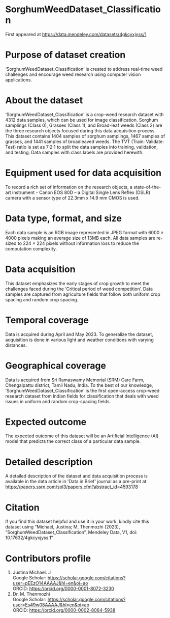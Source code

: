 # SorghumWeedDataset_Classification
First appeared at https://data.mendeley.com/datasets/4gkcyxjyss/1

# Purpose of dataset creation
‘SorghumWeedDataset_Classification’ is created to address real-time weed challenges and encourage weed research using computer vision applications.

# About the dataset
‘SorghumWeedDataset_Classification’ is a crop-weed research dataset with 4312 data samples, which can be used for image classification. Sorghum samplings (Class 0), Grasses (Class 1), and Broad-leaf weeds (Class 2) are the three research objects focused during this data acquisition process. This dataset contains 1404 samples of sorghum samplings, 1467 samples of grasses, and 1441 samples of broadleaved weeds. The TVT (Train: Validate: Test) ratio is set as 7:2:1 to split the data samples into training, validation, and testing. Data samples with class labels are provided herewith.

# Equipment used for data acquisition
To record a rich set of information on the research objects, a state-of-the-art instrument - Canon EOS 80D – a Digital Single Lens Reflex (DSLR) camera with a sensor type of 22.3mm x 14.9 mm CMOS is used.

# Data type, format, and size
Each data sample is an RGB image represented in JPEG format with 6000 × 4000 pixels making an average size of 13MB each. All data samples are re-sized to 224 × 224 pixels without information loss to reduce the computation complexity. 

# Data acquisition
This dataset emphasizes the early stages of crop growth to meet the challenges faced during the ‘Critical period of weed competition’. Data samples are captured from agriculture fields that follow both uniform crop spacing and random crop spacing. 

# Temporal coverage
Data is acquired during April and May 2023. To generalize the dataset, acquisition is done in various light and weather conditions with varying distances.

# Geographical coverage
Data is acquired from Sri Ramaswamy Memorial (SRM) Care Farm, Chengalpattu district, Tamil Nadu, India. To the best of our knowledge, ‘SorghumWeedDataset_Classification’ is the first open-access crop-weed research dataset from Indian fields for classification that deals with weed issues in uniform and random crop-spacing fields.

# Expected outcome
The expected outcome of this dataset will be an Artificial Intelligence (AI) model that predicts the correct class of a particular data sample.

# Detailed description
A detailed description of the dataset and data acquisition process is available in the data article in 'Data in Brief' journal as a pre-print at https://papers.ssrn.com/sol3/papers.cfm?abstract_id=4593178  

# Citation 
If you find this dataset helpful and use it in your work, kindly cite this dataset using “Michael, Justina; M, Thenmozhi (2023), “SorghumWeedDataset_Classification”, Mendeley Data, V1, doi: 10.17632/4gkcyxjyss.1”

# Contributors profile <br/>
1. Justina Michael. J <br/>
        Google Scholar: https://scholar.google.com/citations?user=pEEzO14AAAAJ&hl=en&oi=ao <br/>
        ORCID: https://orcid.org/0000-0001-8072-3230 </br>
2. Dr. M. Thenmozhi <br/>
        Google Scholar: https://scholar.google.com/citations?user=Es49w08AAAAJ&hl=en&oi=ao <br/>
        ORCID: https://orcid.org/0000-0002-8064-5938 <br/>
